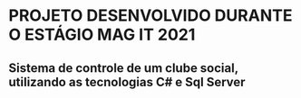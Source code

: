 # PROJETO DESENVOLVIDO DURANTE O ESTÁGIO MAG IT 2021
## Sistema de controle de um clube social, utilizando as tecnologias C# e Sql Server
